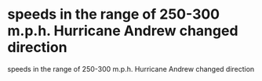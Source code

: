 # speeds in the range of 250-300 m.p.h. Hurricane Andrew changed direction

speeds in the range of 250-300 m.p.h. Hurricane Andrew changed direction